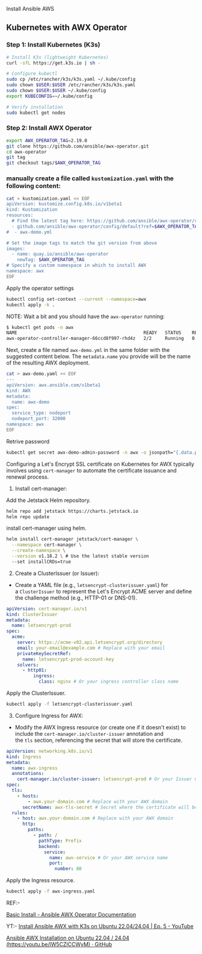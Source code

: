 

Install Ansible AWS



## Kubernetes with AWX Operator

### Step 1: Install Kubernetes (K3s)

```bash
# Install K3s (lightweight Kubernetes)
curl -sfL https://get.k3s.io | sh -

# Configure kubectl
sudo cp /etc/rancher/k3s/k3s.yaml ~/.kube/config
sudo chown $USER:$USER /etc/rancher/k3s/k3s.yaml
sudo chown $USER:$USER ~/.kube/config
export KUBECONFIG=~/.kube/config

# Verify installation
sudo kubectl get nodes
```

### Step 2: Install AWX Operator

```bash
export AWX_OPERATOR_TAG=2.19.0
git clone https://github.com/ansible/awx-operator.git
cd awx-operator
git tag
git checkout tags/$AWX_OPERATOR_TAG
```

### manually create a file called `kustomization.yaml` with the following content:

```bash
cat > kustomization.yaml << EOF
apiVersion: kustomize.config.k8s.io/v1beta1
kind: Kustomization
resources:
  # Find the latest tag here: https://github.com/ansible/awx-operator/releases
  - github.com/ansible/awx-operator/config/default?ref=$AWX_OPERATOR_TAG
#  - awx-demo.yml

# Set the image tags to match the git version from above
images:
  - name: quay.io/ansible/awx-operator
    newTag: $AWX_OPERATOR_TAG
# Specify a custom namespace in which to install AWX
namespace: awx
EOF
```

Apply the operator settings

```bash
kubectl config set-context --current --namespace=awx
kubectl apply -k .
```

NOTE: Wait a bit and you should have the `awx-operator` running:

```bash
$ kubectl get pods -n awx
NAME                                               READY   STATUS    RESTARTS   AGE
awx-operator-controller-manager-66ccd8f997-rhd4z   2/2     Running   0          11s


```

Next, create a file named `awx-demo.yml` in the same folder with the suggested content below. The `metadata.name` you provide will be the name of the resulting AWX deployment.

```bash
cat > awx-demo.yaml << EOF
---
apiVersion: awx.ansible.com/v1beta1
kind: AWX
metadata:
  name: awx-demo
spec:
  service_type: nodeport
  nodeport_port: 32000
namespace: awx
EOF
```



Retrive password

```bash
kubectl get secret awx-demo-admin-password -n awx -o jsonpath="{.data.password}" | base64 --decode ; echo
```



Configuring a Let's Encrypt SSL certificate on Kubernetes for AWX typically involves using `cert-manager` to automate the certificate issuance and renewal process.

1. Install cert-manager:

Add the Jetstack Helm repository.

```bash
helm repo add jetstack https://charts.jetstack.io
helm repo update
```

install cert-manager using helm.

```bash
helm install cert-manager jetstack/cert-manager \
  --namespace cert-manager \
  --create-namespace \
  --version v1.18.2 \ # Use the latest stable version
  --set installCRDs=true
```

2. Create a ClusterIssuer (or Issuer):
- Create a YAML file (e.g., `letsencrypt-clusterissuer.yaml`) for a `ClusterIssuer` to represent the Let's Encrypt ACME server and define the challenge method (e.g., HTTP-01 or DNS-01).

```yaml
apiVersion: cert-manager.io/v1
kind: ClusterIssuer
metadata:
  name: letsencrypt-prod
spec:
  acme:
	server: https://acme-v02.api.letsencrypt.org/directory
	email: your-email@example.com # Replace with your email
	privateKeySecretRef:
	  name: letsencrypt-prod-account-key
	solvers:
	  - http01:
		  ingress:
			class: nginx # Or your ingress controller class name
```

Apply the ClusterIssuer.

```bash
kubectl apply -f letsencrypt-clusterissuer.yaml
```

3. Configure Ingress for AWX:
- Modify the AWX Ingress resource (or create one if it doesn't exist) to include the `cert-manager.io/cluster-issuer` annotation and the `tls` section, referencing the secret that will store the certificate.

```yaml
apiVersion: networking.k8s.io/v1
kind: Ingress
metadata:
  name: awx-ingress
  annotations:
	cert-manager.io/cluster-issuer: letsencrypt-prod # Or your Issuer name
spec:
  tls:
	- hosts:
		- awx.your-domain.com # Replace with your AWX domain
	  secretName: awx-tls-secret # Secret where the certificate will be stored
  rules:
	- host: awx.your-domain.com # Replace with your AWX domain
	  http:
		paths:
		  - path: /
			pathType: Prefix
			backend:
			  service:
				name: awx-service # Or your AWX service name
				port:
				  number: 80
```

Apply the Ingress resource.

```bash
kubectl apply -f awx-ingress.yaml
```

REF:-

[Basic Install - Ansible AWX Operator Documentation](https://ansible.readthedocs.io/projects/awx-operator/en/latest/installation/basic-install.html)

YT:- [Install Ansible AWX with K3s on Ubuntu 22.04/24.04 | Ep. 5 - YouTube](https://www.youtube.com/watch?v=lW5CZlCCWyM)

[Ansible AWX Installation on Ubuntu 22.04 / 24.04 (https://youtu.be/lW5CZlCCWyM) · GitHub](https://gist.github.com/edmondgyampoh/76da2f6b64e4c42ed426224d4d7709de)


